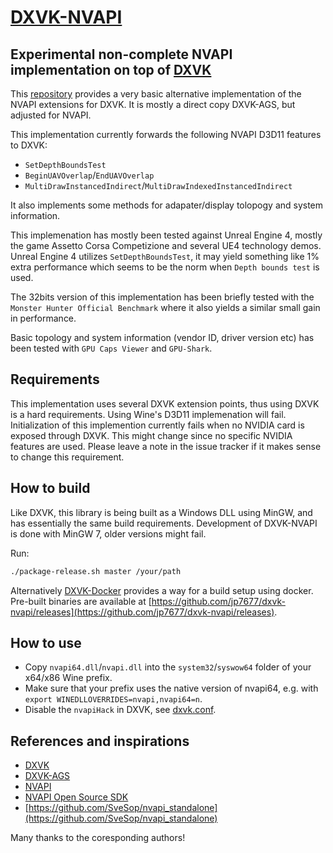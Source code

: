 # [DXVK-NVAPI](https://github.com/jp7677/dxvk-nvapi)

## Experimental non-complete NVAPI implementation on top of [DXVK](https://github.com/doitsujin/dxvk)

This [repository](https://github.com/jp7677/dxvk-nvapi) provides a very basic alternative implementation of the NVAPI extensions for DXVK. It is mostly a direct copy DXVK-AGS, but adjusted for NVAPI.

This implementation currently forwards the following NVAPI D3D11 features to DXVK:

- `SetDepthBoundsTest`
- `BeginUAVOverlap`/`EndUAVOverlap`
- `MultiDrawInstancedIndirect`/`MultiDrawIndexedInstancedIndirect`

It also implements some methods for adapater/display tolopogy and system information.

This implemenation has mostly been tested against Unreal Engine 4, mostly the game Assetto Corsa Competizione and several UE4 technology demos. Unreal Engine 4 utilizes `SetDepthBoundsTest`, it may yield something like 1% extra performance which seems to be the norm when `Depth bounds test` is used.

The 32bits version of this implementation has been briefly tested with the `Monster Hunter Official Benchmark` where it also yields a similar small gain in performance.

Basic topology and system information (vendor ID, driver version etc) has been tested with `GPU Caps Viewer` and `GPU-Shark`.

## Requirements

This implementation uses several DXVK extension points, thus using DXVK is a hard requirements. Using Wine's D3D11 implemenation will fail. Initialization of this implemention currently fails when no NVIDIA card is exposed through DXVK. This might change since no specific NVIDIA features are used. Please leave a note in the issue tracker if it makes sense to change this requirement.

## How to build

Like DXVK, this library is being built as a Windows DLL using MinGW, and has essentially the same build requirements. Development of DXVK-NVAPI is done with MinGW 7, older versions might fail.

Run:

```bash
./package-release.sh master /your/path
```

Alternatively [DXVK-Docker](https://github.com/jp7677/dxvk-docker) provides a way for a build setup using docker.
Pre-built binaries are available at [https://github.com/jp7677/dxvk-nvapi/releases](https://github.com/jp7677/dxvk-nvapi/releases).

## How to use

- Copy `nvapi64.dll`/`nvapi.dll` into the `system32`/`syswow64` folder of your x64/x86 Wine prefix.
- Make sure that your prefix uses the native version of nvapi64, e.g. with `export WINEDLLOVERRIDES=nvapi,nvapi64=n`.
- Disable the `nvapiHack` in DXVK, see [dxvk.conf](https://github.com/doitsujin/dxvk/blob/master/dxvk.conf#L34).

## References and inspirations

- [DXVK](https://github.com/doitsujin/dxvk)
- [DXVK-AGS](https://github.com/doitsujin/dxvk-ags)
- [NVAPI](https://docs.nvidia.com/gameworks/content/gameworkslibrary/coresdk/nvapi/group__dx.html)
- [NVAPI Open Source SDK](http://download.nvidia.com/XFree86/nvapi-open-source-sdk/)
- [https://github.com/SveSop/nvapi_standalone](https://github.com/SveSop/nvapi_standalone)

Many thanks to the coresponding authors!
